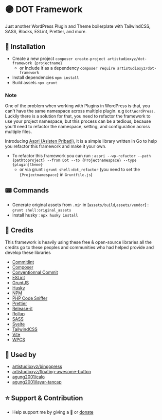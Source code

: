 # 🟣 DOT Framework

Just another WordPress Plugin and Theme boilerplate with TailwindCSS, SASS, Blocks, ESLint, Prettier, and more.

## 📝 Installation
- Create a new project `composer create-project artistudioxyz/dot-framework {projectname}`
  - or Include it as a dependency `composer require artistudioxyz/dot-framework`
- Install dependencies `npm install`
- Build assets `npx grunt`

### Note
One of the problem when working with Plugins in WordPress is that, you can't have the same namespace across multiple plugin. e.g `Dot\WordPress`.
Luckily there is a solution for that, you need to refactor the framework to use your project namespace,
but this process can be a tedious, because you'll need to refactor the namespace, setting, and configuration across multiple files.

Introducing [Aspri (Asisten Pribadi)](https://github.com/artistudioxyz/aspri), it is a simple library written in Go to help you refactor this framework and make it your own.
- To refactor this framework you can run : `aspri --wp-refactor --path {pathtoproject} --from Dot --to {Projectnamespace} --type {plugin|theme}`
  - or via grunt : `grunt shell:dot_refactor` (you need to set the `{Projectnamespace}` in `Gruntfile.js`)

## 📟 Commands

- Generate original assets from `.min` in [`assets/build`,`assets/vendor`] : `grunt shell:original_assets`
- Install husky : `npx husky install`

## 🎉 Credits

This framework is heavily using these free & open-source libraries
all the credits go to these peoples and communities
who had helped provide and develop these libraries

- [Commitlint](https://commitlint.js.org/)
- [Composer](https://getcomposer.org/)
- [Conventionnal Commit](https://www.conventionalcommits.org/en/v1.0.0/)
- [ESLint](https://eslint.org/)
- [GruntJS](https://gruntjs.com/)
- [Husky](https://typicode.github.io/husky/#/)
- [NPM](https://www.npmjs.com/)
- [PHP Code Sniffer](https://github.com/squizlabs/PHP_CodeSniffer)
- [Prettier](https://prettier.io/)
- [Release-it](https://www.npmjs.com/package/release-it)
- [Rollup](https://rollupjs.org/guide/en/)
- [SASS](https://sass-lang.com/)
- [Svelte](https://svelte.dev/)
- [TailwindCSS](https://tailwindcss.com/)
- [Vite](https://vitejs.dev/)
- [WPCS](https://github.com/WordPress/WordPress-Coding-Standards)

## 🤖 Used by
- [artistudioxyz/bingopress](https://github.com/artistudioxyz/bingopress)
- [artistudioxyz/floating-awesome-button](https://github.com/artistudioxyz/floating-awesome-button)
- [agung2001/calo](https://github.com/agung2001/wp-calo)
- [agung2001/layar-tancap](https://github.com/agung2001/wp-layar-tancap)

## ⭐️ Support & Contribution
- Help support me by giving a 🌟 or [donate][website]

[website]: https://agung2001.github.io
